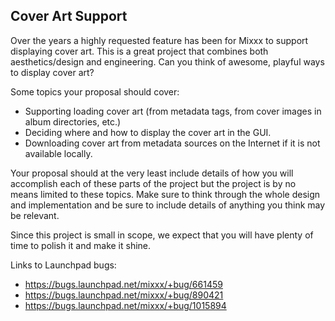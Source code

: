 ## Cover Art Support

Over the years a highly requested feature has been for Mixxx to support
displaying cover art. This is a great project that combines both
aesthetics/design and engineering. Can you think of awesome, playful
ways to display cover art?

Some topics your proposal should cover:

  - Supporting loading cover art (from metadata tags, from cover images
    in album directories, etc.)
  - Deciding where and how to display the cover art in the GUI. 
  - Downloading cover art from metadata sources on the Internet if it is
    not available locally.

Your proposal should at the very least include details of how you will
accomplish each of these parts of the project but the project is by no
means limited to these topics. Make sure to think through the whole
design and implementation and be sure to include details of anything you
think may be relevant.

Since this project is small in scope, we expect that you will have
plenty of time to polish it and make it shine.

Links to Launchpad bugs:

  - <https://bugs.launchpad.net/mixxx/+bug/661459>
  - <https://bugs.launchpad.net/mixxx/+bug/890421>
  - <https://bugs.launchpad.net/mixxx/+bug/1015894>
